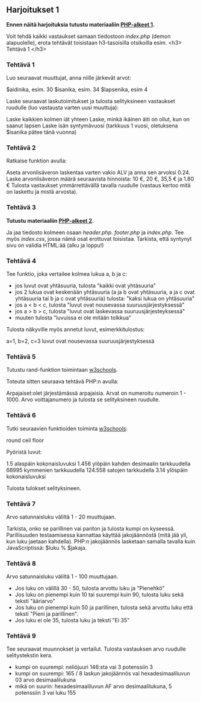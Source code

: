 ## Harjoitukset 1

**Ennen näitä harjoituksia tutustu materiaaliin [PHP-alkeet 1](./php-alkeet1.html).**

Voit tehdä kaikki vastaukset samaan tiedostoon *index.php* (demon alapuolelle), erota tehtävät toisistaan h3-tasoisilla otsikoilla esim. \<h3> Tehtävä 1 \</h3>

### Tehtävä 1

Luo seuraavat muuttujat, anna niille järkevät arvot:

$aidinika, esim. 30
$isanika, esim. 34
$lapsenika, esim 4

Laske seuraavat laskutoimitukset ja tulosta selityksineen vastaukset ruudulle (luo vastausta varten uusi muuttuja):

Laske kaikkien kolmen iät yhteen
Laske, minkä ikäinen äiti on ollut, kun on saanut lapsen
Laske isän syntymävuosi (tarkkuus 1 vuosi, oletuksena $isanika pätee tänä vuonna)

### Tehtävä 2

Ratkaise funktion avulla:

Aseta arvonlisäveron laskentaa varten vakio ALV ja anna sen arvoksi 0.24.
Laske arvonlisäveron määrä seuraavista hinnoista: 10 €, 20 €, 35,5 € ja 1.80 €
Tulosta vastaukset ymmärrettävällä tavalla ruudulle (vastaus kertoo mitä on laskettu ja mistä arvosta).

### Tehtävä 3

**Tutustu materiaaliin [PHP-alkeet 2](./php-alkeet2.html).**

Ja jaa tiedosto kolmeen osaan *header.php*. *footer.php* ja *index.php*. Tee myös *index.css*, jossa nämä osat erottuvat toisistaa. Tarkista, että syntynyt sivu on validia HTML:ää (alku ja loppu!)

### Tehtävä 4

Tee funktio, joka vertailee kolmea lukua a, b ja c:

- jos luvut ovat yhtäsuuria, tulosta "kaikki ovat yhtäsuuria"
- jos 2 lukua ovat keskenään yhtäsuuria (a ja b ovat yhtäsuuria, a ja c ovat yhtäsuuria tai b ja c ovat yhtäsuuria) tulosta: "kaksi lukua on yhtäsuuria"
- jos a < b < c, tulosta "luvut ovat nousevassa suuruusjärjestyksessä"
- jos a > b > c, tulosta "luvut ovat laskevassa suuruusjärjesteyksessä"
- muuten tulosta "luvuissa ei ole mitään tolkkua"

Tulosta näkyville myös annetut luvut, esimerkkitulostus:

a=1, b=2, c=3
luvut ovat nousevassa suuruusjärjestyksessä

### Tehtävä 5

Tutustu rand-funktion toimintaan [w3schools](https://www.w3schools.com/php/php_math.asp).

Toteuta sitten seuraava tehtävä PHP:n avulla:

Arpajaiset:olet järjestämässä arpajaisia. Arvat on numeroitu numeroin 1 - 1000. Arvo voittajanumero ja tulosta se selityksineen ruudulle.

### Tehtävä 6

Tutki seuraavien funktioiden toiminta [w3schools](https://www.w3schools.com/php/php_math.asp):

round
ceil
floor

Pyöristä luvut:

1.5 alaspäin kokonaisluvuksi
1.456 ylöpäin kahden desimaalin tarkkuudella
68995 kymmenien tarkkuudella
124.558 satojen tarkkudella
3.14 ylöspäin kokonaisluvuksi

Tulosta tulokset selityksineen.

### Tehtävä 7

Arvo satunnaisluku väliltä 1 - 20 muuttujaan.

Tarkista, onko se parillinen vai pariton ja tulosta kumpi on kyseessä. Parillisuuden testaamisessa kannattaa käyttää jakojäännöstä (mitä jää yli, kun luku jaetaan kahdella). PHP:n jakojäännös lasketaan samalla tavalla kuin JavaScriptissä: $luku % $jakaja.

### Tehtävä 8

Arvo satunnaisluku väliltä 1 - 100 muuttujaan.

- Jos luku on välillä 30 - 50, tulosta arvottu luku ja "Pienehkö"
- Jos luku on pienempi kuin 10 tai suurempi kuin 90, tulosta luku sekä teksti "ääriarvo"
- Jos luku on pienempi kuin 50 ja parillinen, tulosta sekä arvottu luku että teksti "Pieni ja parillinen".
- Jos luku ei ole 35, tulosta luku ja teksti "Ei 35"

### Tehtävä 9

Tee seuraavat muunnokset ja vertailut. Tulosta vastauksen arvo ruudulle selitystekstin kera.

- kumpi on suurempi: neliöjuuri 146:sta vai 3 potenssiin 3
- kumpi on suurempi: 165 / 8 laskun jakojäännös vai hexadesimaaliluvun 03 arvo desimaalilukuna
- mikä on suurin: hexadesimaaliluvun AF arvo desimaalilukuna, 5 potenssiin 3 vai luku 155
